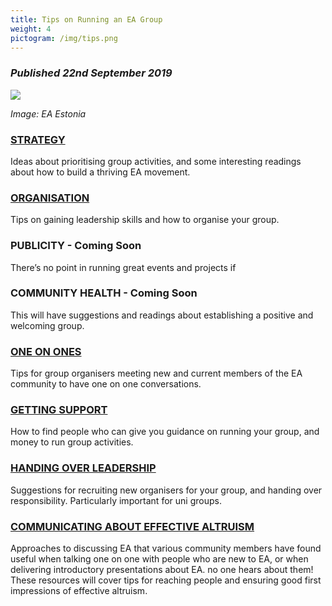 ```yaml
---
title: Tips on Running an EA Group
weight: 4
pictogram: /img/tips.png
---
```

### _Published 22nd September 2019_

<p class="large_image_wrapper">
<img src="/img/tipseaestonia.jpg" />
</p>

_Image: EA Estonia_

### [STRATEGY](/tips/strategy/)

Ideas about prioritising group activities, and some interesting readings about how to build a thriving EA movement.

### [ORGANISATION](/tips/organisation/)

Tips on gaining leadership skills and how to organise your group. 

### PUBLICITY - Coming Soon
There’s no point in running great events and projects if 

### COMMUNITY HEALTH - Coming Soon

This will have suggestions and readings about establishing a positive and welcoming group. 

### [ONE ON ONES](/tips/one-on-ones/)
Tips for group organisers meeting new and current members of the EA community to have one on one conversations.

### [GETTING SUPPORT](/tips/support/)
How to find people who can give you guidance on running your group, and money to run group activities. 

### [HANDING OVER LEADERSHIP](/tips/handover/) 
Suggestions for recruiting new organisers for your group, and handing over responsibility. Particularly important for uni groups.

### [COMMUNICATING ABOUT EFFECTIVE ALTRUISM](/learn/communicate-ea)
Approaches to discussing EA that various community members have found useful when talking one on one with people who are new to EA, or when delivering introductory presentations about EA. 
no one hears about them! These resources will cover tips for reaching people and ensuring good first impressions of effective altruism.



